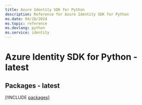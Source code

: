 ```yaml
---
title: Azure Identity SDK for Python
description: Reference for Azure Identity SDK for Python
ms.date: 04/18/2024
ms.topic: reference
ms.devlang: python
ms.service: identity
---
```

# Azure Identity SDK for Python - latest
## Packages - latest
[!INCLUDE [packages](identity-index.md)]